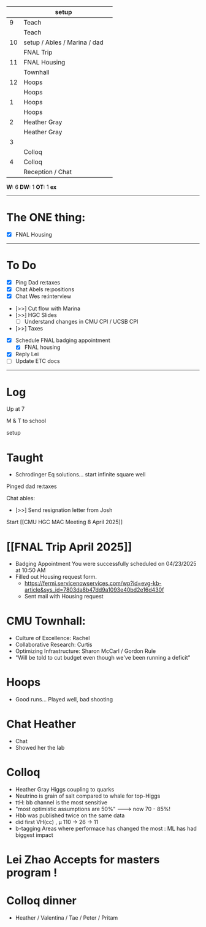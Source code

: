 
|     | setup                        |     |
| --- | ---------------------------- | --- |
| 9   | Teach                        |     |
|     | Teach                        |     |
| 10  | setup / Ables / Marina / dad |     |
|     | FNAL Trip                    |     |
| 11  | FNAL Housing                 |     |
|     | Townhall                     |     |
| 12  | Hoops                        |     |
|     | Hoops                        |     |
| 1   | Hoops                        |     |
|     | Hoops                        |     |
| 2   | Heather Gray                 |     |
|     | Heather Gray                 |     |
| 3   |                              |     |
|     | Colloq                       |     |
| 4   | Colloq                       |     |
|     | Reception / Chat             |     |

**W:** 6
**DW:** 1
**OT:** 1
**ex** 

---
# The ONE thing: 
- [x] FNAL Housing 

---
# To Do

- [x] Ping Dad re:taxes
- [x] Chat Abels re:positions
- [x] Chat Wes re:interview
- [>>] Cut flow with Marina 
- [>>]  HGC Slides
	- [ ] Understand changes in CMU CPI / UCSB CPI
- [>>] Taxes
- [x] Schedule FNAL badging appointment
	- [x] FNAL housing
- [x] Reply Lei
- [ ] Update ETC docs

---

# Log

Up at 7

M & T to school 

setup

# Taught
- Schrodinger Eq solutions... start infinite square well

Pinged dad re:taxes

Chat ables: 
- [>>] Send resignation letter from Josh

Start [[CMU HGC MAC Meeting 8 April 2025]]

# [[FNAL Trip April 2025]]
- Badging Appointment You were successfully scheduled on 04/23/2025 at 10:50 AM
- Filled out Housing request form.
	- https://fermi.servicenowservices.com/wp?id=evg-kb-article&sys_id=7803da8b47dd9a1093e40bd2e16d430f
	- Sent mail with Housing request


# CMU Townhall: 
- Culture of Excellence: Rachel 
- Collaborative Research: Curtis 
- Optimizing Infrastructure: Sharon McCarl / Gordon Rule
- "Will be told to cut budget even though we've been running a deficit"

# Hoops 
- Good runs... Played well, bad shooting

# Chat Heather
- Chat 
- Showed her the lab

# Colloq 
- Heather Gray Higgs coupling to quarks
- Neutrino is grain of salt compared to whale for top-Higgs 
- ttH: bb channel is the most sensitive
- "most optimistic assumptions are 50%"  ---> now 70 - 85%!
- Hbb was published twice on the same data
- did first VH(cc) , µ 110 -> 26 -> 11
- b-tagging Areas where performace has changed the most : ML has had biggest impact


# Lei Zhao Accepts for masters program ! 


# Colloq dinner
- Heather / Valentina / Tae / Peter / Pritam

